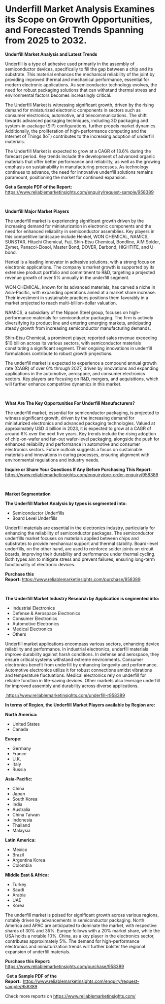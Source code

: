<p><h1>Underfill Market Analysis Examines its Scope on Growth Opportunities, and Forecasted Trends Spanning from 2025 to 2032.</h1></p><p><strong>Underfill Market Analysis and Latest Trends</strong></p>
<p><p>Underfill is a type of adhesive used primarily in the assembly of semiconductor devices, specifically to fill the gap between a chip and its substrate. This material enhances the mechanical reliability of the joint by providing improved thermal and mechanical performance, essential for modern electronic applications. As semiconductor technology evolves, the need for robust packaging solutions that can withstand thermal stress and environmental factors becomes increasingly critical.</p><p>The Underfill Market is witnessing significant growth, driven by the rising demand for miniaturized electronic components in sectors such as consumer electronics, automotive, and telecommunications. The shift towards advanced packaging techniques, including 3D packaging and system-in-package (SiP) configurations, further propels market dynamics. Additionally, the proliferation of high-performance computing and the Internet of Things (IoT) contributes to the increasing adoption of underfill materials.</p><p>The Underfill Market is expected to grow at a CAGR of 13.6% during the forecast period. Key trends include the development of advanced organic materials that offer better performance and reliability, as well as the growing emphasis on sustainability in manufacturing processes. As technology continues to advance, the need for innovative underfill solutions remains paramount, positioning the market for continued expansion.</p></p>
<p><strong>Get a Sample PDF of the Report:&nbsp;</strong> <a href="https://www.reliablemarketinsights.com/enquiry/request-sample/958389?utm_campaign=2202&utm_medium=2&utm_source=Github&utm_content=ia&utm_term=11022025&utm_id=underfill">https://www.reliablemarketinsights.com/enquiry/request-sample/958389</a></p>
<p>&nbsp;</p>
<p><strong>Underfill Major Market Players</strong></p>
<p><p>The underfill market is experiencing significant growth driven by the increasing demand for miniaturization in electronic components and the need for enhanced reliability in semiconductor assemblies. Key players in this competitive landscape include Henkel, WON CHEMICAL, NAMICS, SUNSTAR, Hitachi Chemical, Fuji, Shin-Etsu Chemical, Bondline, AIM Solder, Zymet, Panacol-Elosol, Master Bond, DOVER, Darbond, HIGHTITE, and U-bond.</p><p>Henkel is a leading innovator in adhesive solutions, with a strong focus on electronic applications. The company's market growth is supported by its extensive product portfolio and commitment to R&D, targeting a projected revenue growth of over 5% annually in the underfill segment.</p><p>WON CHEMICAL, known for its advanced materials, has carved a niche in Asia-Pacific, with expanding operations aimed at a market share increase. Their investment in sustainable practices positions them favorably in a market projected to reach multi-billion-dollar valuation.</p><p>NAMICS, a subsidiary of the Nippon Steel group, focuses on high-performance materials for semiconductor packaging. The firm is actively diversifying its product line and entering emerging markets, anticipating steady growth from increasing semiconductor manufacturing demands.</p><p>Shin-Etsu Chemical, a prominent player, reported sales revenue exceeding $10 billion across its various sectors, with semiconductor materials constituting a significant segment. Their ongoing innovations in underfill formulations contribute to robust growth projections.</p><p>The underfill market is expected to experience a compound annual growth rate (CAGR) of over 6% through 2027, driven by innovations and expanding applications in the automotive, aerospace, and consumer electronics sectors. Key players are focusing on R&D, mergers, and acquisitions, which will further enhance competitive dynamics in this market.</p></p>
<p>&nbsp;</p>
<p><strong>What Are The Key Opportunities For Underfill Manufacturers?</strong></p>
<p><p>The underfill market, essential for semiconductor packaging, is projected to witness significant growth, driven by the increasing demand for miniaturized electronics and advanced packaging technologies. Valued at approximately USD 4 billion in 2023, it is expected to grow at a CAGR of around 6% over the next five years. Key trends include the rising adoption of chip-on-wafer and fan-out wafer-level packaging, alongside the push for enhanced reliability and performance in automotive and consumer electronics sectors. Future outlook suggests a focus on sustainable materials and innovations in curing processes, ensuring alignment with environmental regulations and industry needs.</p></p>
<p><strong>Inquire or Share Your Questions If Any Before Purchasing This Report:</strong> <a href="https://www.reliablemarketinsights.com/enquiry/pre-order-enquiry/958389?utm_campaign=2202&utm_medium=2&utm_source=Github&utm_content=ia&utm_term=11022025&utm_id=underfill">https://www.reliablemarketinsights.com/enquiry/pre-order-enquiry/958389</a></p>
<p>&nbsp;</p>
<p><strong>Market Segmentation</strong></p>
<p><strong>The Underfill Market Analysis by types is segmented into:</strong></p>
<p><ul><li>Semiconductor Underfills</li><li>Board Level Underfills</li></ul></p>
<p><p>Underfill materials are essential in the electronics industry, particularly for enhancing the reliability of semiconductor packages. The semiconductor underfills market focuses on materials applied between chips and substrates to provide mechanical support and thermal stability. Board-level underfills, on the other hand, are used to reinforce solder joints on circuit boards, improving their durability and performance under thermal cycling. Both types aim to mitigate stress and prevent failures, ensuring long-term functionality of electronic devices.</p></p>
<p><strong>Purchase this Report:&nbsp;</strong><a href="https://www.reliablemarketinsights.com/purchase/958389?utm_campaign=2202&utm_medium=2&utm_source=Github&utm_content=ia&utm_term=11022025&utm_id=underfill">https://www.reliablemarketinsights.com/purchase/958389</a></p>
<p>&nbsp;</p>
<p><strong>The Underfill Market Industry Research by Application is segmented into:</strong></p>
<p><ul><li>Industrial Electronics</li><li>Defense & Aerospace Electronics</li><li>Consumer Electronics</li><li>Automotive Electronics</li><li>Medical Electronics</li><li>Others</li></ul></p>
<p><p>Underfill market applications encompass various sectors, enhancing device reliability and performance. In industrial electronics, underfill materials improve durability against harsh conditions. In defense and aerospace, they ensure critical systems withstand extreme environments. Consumer electronics benefit from underfill by enhancing longevity and performance. Automotive electronics utilize it for robust connections amidst vibrations and temperature fluctuations. Medical electronics rely on underfill for reliable function in life-saving devices. Other markets also leverage underfill for improved assembly and durability across diverse applications.</p></p>
<p><a href="https://www.reliablemarketinsights.com/underfill-r958389?utm_campaign=2202&utm_medium=2&utm_source=Github&utm_content=ia&utm_term=11022025&utm_id=underfill">&nbsp;https://www.reliablemarketinsights.com/underfill-r958389</a></p>
<p><strong>In terms of Region, the Underfill Market Players available by Region are:</strong></p>
<p>
    <p> <strong> North America: </strong>
        <ul>
            <li>United States</li>
            <li>Canada</li>
        </ul>
        </p> 
    <p> <strong> Europe: </strong>
        <ul>
            <li>Germany</li>
            <li>France</li>
            <li>U.K.</li>
            <li>Italy</li>
            <li>Russia</li>
        </ul>
        </p> 
    <p> <strong> Asia-Pacific: </strong>
        <ul>
            <li>China</li>
            <li>Japan</li>
            <li>South Korea</li>
            <li>India</li>
            <li>Australia</li>
            <li>China Taiwan</li>
            <li>Indonesia</li>
            <li>Thailand</li>
            <li>Malaysia</li>
        </ul>
        </p> 
    <p> <strong> Latin America: </strong>
        <ul>
            <li>Mexico</li>
            <li>Brazil</li>
            <li>Argentina Korea</li>
            <li>Colombia</li>
        </ul>
        </p> 
    <p> <strong> Middle East & Africa: </strong>
        <ul>
            <li>Turkey</li>
            <li>Saudi</li>
            <li>Arabia</li>
            <li>UAE</li>
            <li>Korea</li>
        </ul>
    </p>
    </p>
<p><p>The underfill market is poised for significant growth across various regions, notably driven by advancements in semiconductor packaging. North America and APAC are anticipated to dominate the market, with respective shares of 30% and 35%. Europe follows with a 20% market share, while the USA holds a notable 10%. China, as a key player in the electronics sector, contributes approximately 5%. The demand for high-performance electronics and miniaturization trends will further bolster the regional expansion of underfill materials.</p></p>
<p><strong>Purchase this Report: </strong><a href="https://www.reliablemarketinsights.com/purchase/958389?utm_campaign=2202&utm_medium=2&utm_source=Github&utm_content=ia&utm_term=11022025&utm_id=underfill">https://www.reliablemarketinsights.com/purchase/958389</a></p>
<p>&nbsp;<strong>Get a Sample PDF of the Report:&nbsp;&nbsp;</strong><a href="https://www.reliablemarketinsights.com/enquiry/request-sample/958389?utm_campaign=2202&utm_medium=2&utm_source=Github&utm_content=ia&utm_term=11022025&utm_id=underfill">https://www.reliablemarketinsights.com/enquiry/request-sample/958389</a></p>
<p><strong></strong></p>
<p>Check more reports on <a href="https://www.reliablemarketinsights.com/?utm_campaign=2202&utm_medium=2&utm_source=Github&utm_content=ia&utm_term=11022025&utm_id=underfill">https://www.reliablemarketinsights.com/</a></p>